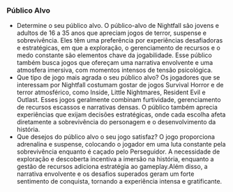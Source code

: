 ### Público Alvo
- Determine o seu público alvo.
    O público-alvo de Nightfall são jovens e adultos de 16 a 35 anos que apreciam jogos de terror, suspense e sobrevivência. Eles têm uma preferência por experiências desafiadoras e estratégicas, em que a exploração, o gerenciamento de recursos e o medo constante são elementos chave da jogabilidade. Esse público também busca jogos que ofereçam uma narrativa envolvente e uma atmosfera imersiva, com momentos intensos de tensão psicológica.
- Que tipo de jogo mais agrada o seu público alvo?
  Os jogadores que se interessam por Nightfall costumam gostar de jogos Survival Horror e de terror atmosférico, como Inside, Little Nightmares, Resident Evil e Outlast. Esses jogos geralmente combinam furtividade, gerenciamento de recursos escassos e narrativas densas. O público também aprecia experiências que exijam decisões estratégicas, onde cada escolha afeta diretamente a sobrevivência do personagem e o desenvolvimento da história.
- Que desejos do público alvo o seu jogo satisfaz?
  O jogo proporciona adrenalina e suspense, colocando o jogador em uma luta constante pela sobrevivência enquanto é caçado pelo Perseguidor. A necessidade de exploração e descoberta
incentiva a imersão na história, enquanto a gestão de recursos adiciona estratégia ao gameplay.Além disso, a narrativa envolvente e os desafios superados geram um forte sentimento de
conquista, tornando a experiência intensa e gratificante. 

